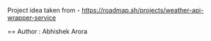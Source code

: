 Project idea taken from - https://roadmap.sh/projects/weather-api-wrapper-service

==
Author : Abhishek Arora

